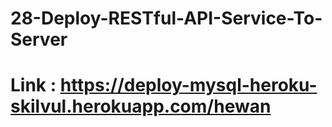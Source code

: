 # 28-Deploy-RESTful-API-Service-To-Server
# Link : https://deploy-mysql-heroku-skilvul.herokuapp.com/hewan

